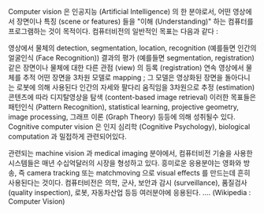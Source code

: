 Computer vision 은 인공지능 (Artificial Intelligence) 의 한 분야로서, 어떤 영상에서 장면이나 특징 (scene or features) 들을 "이해 (Understanding)" 하는 컴퓨터를 프로그램하는 것이 목적이다. 컴퓨터비전의 일반적인 목표는 다음과 같다 :

영상에서 물체의 detection, segmentation, location, recognition (예를들면 인간의 얼굴인식 (Face Recognition))
결과의 평가 (예를들면 segmentation, registration)
같은 장면이나 물체에 대한 다른 관점 (view) 의 등록 (registration)
연속 영상에서 물체를 추적
어떤 장면을 3차원 모델로 mapping ; 그 모델은 영상화된 장면을 돌아다니는 로봇에 의해 사용된다
인간의 자세와 팔다리 움직임을 3차원으로 추정 (estimation)
콘텐츠에 따라 디지탈영상을 탐색 (content-based image retrieval)
이러한 목표들은 패턴인식 (Pattern Recognition), statistical learning, projective geometry, image processing, 그래프 이론 (Graph Theory) 등등에 의해 성취될수 있다. Cognitive computer vision 은 인지 심리학 (Cognitive Psychology), biological computation 과 밀접하게 관련되어있다.

관련되는 machine vision 과 medical imaging 분야에서, 컴퓨터비전 기술을 사용한 시스템들은 매년 수십억달러의 시장을 형성하고 있다. 흥미로운 응용분야는 영화와 방송, 즉 camera tracking 또는 matchmoving 으로 visual effects 를 만드는데 흔히 사용된다는 것이다. 컴퓨터비전은 의학, 군사, 보안과 감시 (surveillance), 품질검사 (quality inspection), 로봇, 자동차산업 등등 여러분야에 응용된다. .... (Wikipedia : Computer Vision)
